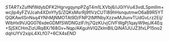 $START$xZufNfWdybDFK2HgrvgqynpPZgT4m1LXVbj6/iJ0iYVu43vdLSpmIlm+wcjIp4yFZVJcah4XDnYfyS/ZQKsMsrRj9flVzCUTl89hHsnqutmwO6aB9R5YTQQKAwIlSnNsq4YNhMjNMOTAt9D/FNP2tMfNbyXzzwMJlunvTUdGvLrz2Eij/WlbHx9VJQG076xdeGDMfSWDNGzIF/hj7QzKUvjCIVFWgPj1qayW9ejJK4Eq+SjSXCHmZizURq8X/168Gv+Nqp/AKguhVIQZklmBILQiNA1JUJZ3fxLP15no2dqhUYV2xipL4XLfO7+6CX4s$END$